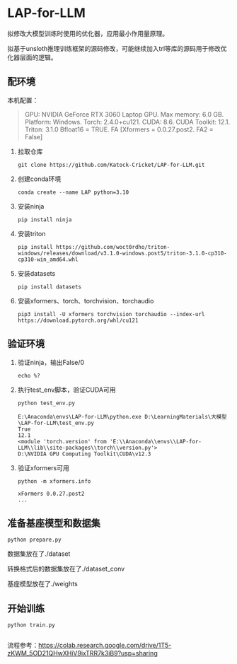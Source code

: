 # LAP-for-LLM

拟修改大模型训练时使用的优化器，应用最小作用量原理。

拟基于unsloth推理训练框架的源码修改，可能继续加入trl等库的源码用于修改优化器层面的逻辑。

## 配环境

本机配置：

> GPU: NVIDIA GeForce RTX 3060 Laptop GPU. Max memory: 6.0 GB. Platform: Windows.
> Torch: 2.4.0+cu121. CUDA: 8.6. CUDA Toolkit: 12.1. Triton: 3.1.0
> Bfloat16 = TRUE. FA [Xformers = 0.0.27.post2. FA2 = False]

1. 拉取仓库

     ```
     git clone https://github.com/Katock-Cricket/LAP-for-LLM.git
     ```

2. 创建conda环境

     ```
     conda create --name LAP python=3.10
     ```

3. 安装ninja

     ```
     pip install ninja
     ```

4. 安装triton

     ```
     pip install https://github.com/woct0rdho/triton-windows/releases/download/v3.1.0-windows.post5/triton-3.1.0-cp310-cp310-win_amd64.whl
     ```

5. 安装datasets

     ```
     pip install datasets
     ```

7. 安装xformers、torch、torchvision、torchaudio

     ```
     pip3 install -U xformers torchvision torchaudio --index-url https://download.pytorch.org/whl/cu121
     ```

## 验证环境

1. 验证ninja，输出False/0

     ```
     echo %?
     ```

2. 执行test_env脚本，验证CUDA可用

     ```
     python test_env.py
     ```

     ```
     E:\Anaconda\envs\LAP-for-LLM\python.exe D:\LearningMaterials\大模型\LAP-for-LLM\test_env.py 
     True
     12.1
     <module 'torch.version' from 'E:\\Anaconda\\envs\\LAP-for-LLM\\lib\\site-packages\\torch\\version.py'>
     D:\NVIDIA GPU Computing Toolkit\CUDA\v12.3
     ```

3. 验证xformers可用

     ```
     python -m xformers.info
     ```

     ```
     xFormers 0.0.27.post2
     ...
     ```

## 准备基座模型和数据集

```
python prepare.py
```

数据集放在了./dataset

转换格式后的数据集放在了./dataset_conv

基座模型放在了./weights

## 开始训练

```
python train.py
```

```

```

流程参考：https://colab.research.google.com/drive/1T5-zKWM_5OD21QHwXHiV9ixTRR7k3iB9?usp=sharing
